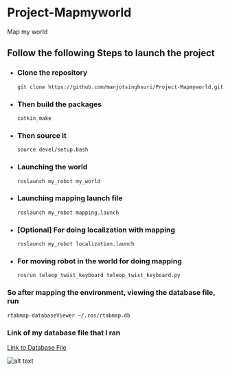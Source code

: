 # Project-Mapmyworld
Map my world

## Follow the following Steps to launch the project 

 * ### Clone the repository
    
    ```git clone https://github.com/manjotsinghsuri/Project-Mapmyworld.git```

* ### Then build the packages 

    ```catkin_make```

* ### Then source it
    ```source devel/setup.bash```

* ### Launching the world
    ```roslaunch my_robot my_world```

* ### Launching mapping launch file
    ```roslaunch my_robot mapping.launch```

* ### [Optional] For doing localization with mapping
    ```roslaunch my_robot localization.launch```

* ### For moving robot in the world for doing mapping 
    ```rosrun teleop_twist_keyboard teleop_twist_keyboard.py```

### So after mapping the environment, viewing the database file, run

```rtabmap-databaseViewer ~/.ros/rtabmap.db```

### Link of my database file that I ran 

[Link to Database File](https://drive.google.com/drive/u/1/folders/1iM0sXSG0xASxOTIygKWvLfBA_mYBxYY_)


![alt text](https://github.com/manjotsinghsuri/Project-Mapmyworld/blob/main/ImageFiles/DatabaseReviewerWithOccupancyGrid.png "DatavaseReviewer")



